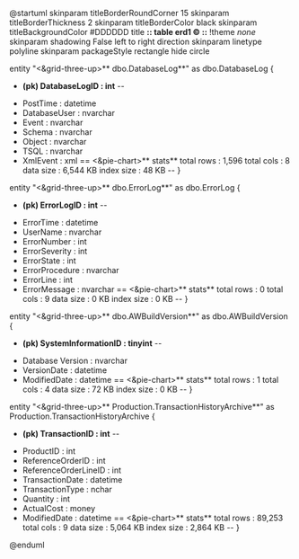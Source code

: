 
@startuml
skinparam titleBorderRoundCorner 15
skinparam titleBorderThickness 2
skinparam titleBorderColor black
skinparam titleBackgroundColor #DDDDDD
title **:: table erd1 © ::**
!theme _none_
skinparam shadowing False
left to right direction
skinparam linetype polyline
skinparam packageStyle rectangle
hide circle



entity "<&grid-three-up>** dbo.DatabaseLog**" as dbo.DatabaseLog { 
  + **(pk) DatabaseLogID : int**
  --
  - PostTime : datetime
  - DatabaseUser : nvarchar
  - Event : nvarchar
  - Schema : nvarchar
  - Object : nvarchar
  - TSQL : nvarchar
  - XmlEvent : xml
  ==
  <&pie-chart>** stats**
      total rows : 1,596
      total cols : 8
      data size : 6,544 KB
      index size : 48 KB
  --
}


entity "<&grid-three-up>** dbo.ErrorLog**" as dbo.ErrorLog { 
  + **(pk) ErrorLogID : int**
  --
  - ErrorTime : datetime
  - UserName : nvarchar
  - ErrorNumber : int
  - ErrorSeverity : int
  - ErrorState : int
  - ErrorProcedure : nvarchar
  - ErrorLine : int
  - ErrorMessage : nvarchar
  ==
  <&pie-chart>** stats**
      total rows : 0
      total cols : 9
      data size : 0 KB
      index size : 0 KB
  --
}


entity "<&grid-three-up>** dbo.AWBuildVersion**" as dbo.AWBuildVersion { 
  + **(pk) SystemInformationID : tinyint**
  --
  - Database Version : nvarchar
  - VersionDate : datetime
  - ModifiedDate : datetime
  ==
  <&pie-chart>** stats**
      total rows : 1
      total cols : 4
      data size : 72 KB
      index size : 0 KB
  --
}


entity "<&grid-three-up>** Production.TransactionHistoryArchive**" as Production.TransactionHistoryArchive { 
  + **(pk) TransactionID : int**
  --
  - ProductID : int
  - ReferenceOrderID : int
  - ReferenceOrderLineID : int
  - TransactionDate : datetime
  - TransactionType : nchar
  - Quantity : int
  - ActualCost : money
  - ModifiedDate : datetime
  ==
  <&pie-chart>** stats**
      total rows : 89,253
      total cols : 9
      data size : 5,064 KB
      index size : 2,864 KB
  --
}


@enduml